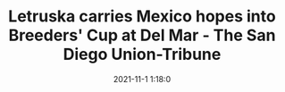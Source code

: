 ---
"title": "Letruska carries Mexico hopes into Breeders' Cup at Del Mar - The San Diego Union-Tribune"
"date": "2021-11-1 1:18:0"
"feed_name": "GOOGLENEWSMINING"
"feed_website": "https://news.google.com/search?q=mining%2Bincident&hl=en-US&gl=US&ceid=US:en"
"feed_rss": "https://news.google.com/rss/search?q=mining%2Bincident&hl=en-US&gl=US&ceid=US:en"
"link": "https://www.sandiegouniontribune.com/sports/horse-racing/story/2021-10-31/super-mare-letruska-carries-mexico"
"source": "{'href': 'https://www.sandiegouniontribune.com', 'title': 'The San Diego Union-Tribune'}"
"file": "_posts/2021-1-1-4dcd17af0e8345b67962dd0774816961eb3269bb.md"
"accident": "0"
"drilling": "0"
"dead": "0"
"injured": "0"
"arrested": "0"
"place": "unknown place"
"where": "unknown site"
"causes": "unknown"
"place_uri": "unknown place"
---